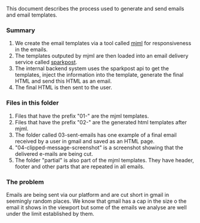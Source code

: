 This document describes the process used to generate and send emails and email templates.

### Summary
1. We create the email templates via a tool called [mjml](https://mjml.io/) for responsiveness in the emails.
2. The templates outputed by mjml are then loaded into an email delivery service called [sparkpost](sparkpost.com).
3. The internal backend system uses the sparkpost api to get the templates, inject the information into the template, generate the final HTML and send this HTML as an email.
4. The final HTML is then sent to the user.


### Files in this folder
1. Files that have the prefix "01-" are the mjml templates.
1. Files that have the prefix "02-" are the generated html templates after mjml.
1. The folder called 03-sent-emails has one example of a final email received by a user in gmail and saved as an HTML page.
1. "04-clipped-message-screenshot" is a screenshot showing that the delivered e-mails are being cut.
2. The folder "partial" is also part of the mjml templates. They have header, footer and other parts that are repeated in all emails.

### The problem
Emails are being sent via our platform and are cut short in gmail in seemingly random places.
We know that gmail has a cap in the size o the email it shows in the viewport but some of the emails
we analyse are well under the limit established by them.
